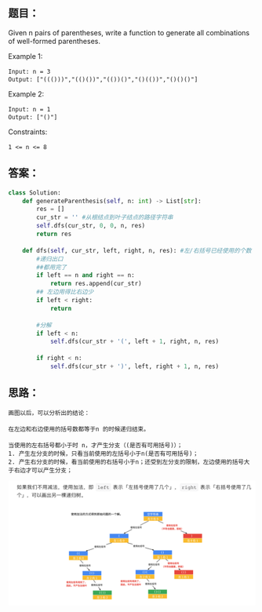## 题目：

Given n pairs of parentheses, write a function to generate all combinations of well-formed parentheses.


Example 1:
```
Input: n = 3
Output: ["((()))","(()())","(())()","()(())","()()()"]
```
Example 2:
```
Input: n = 1
Output: ["()"]
```

Constraints:
```
1 <= n <= 8
```


## 答案：

```python
class Solution:
    def generateParenthesis(self, n: int) -> List[str]:
        res = []
        cur_str = '' #从根结点到叶子结点的路径字符串
        self.dfs(cur_str, 0, 0, n, res)
        return res
      
    def dfs(self, cur_str, left, right, n, res): #左/右括号已经使用的个数
        #递归出口
        ##都用完了
        if left == n and right == n:
            return res.append(cur_str)
        ## 左边用得比右边少
        if left < right:
            return

        #分解
        if left < n:
            self.dfs(cur_str + '(', left + 1, right, n, res)

        if right < n:
            self.dfs(cur_str + ')', left, right + 1, n, res)

```
## 思路：
```
画图以后，可以分析出的结论：

在左边和右边使用的括号数都等于n 的时候递归结束。

当使用的左右括号都小于时 n，才产生分支（(是否有可用括号)）；
1. 产生左分支的时候，只看当前使用的左括号小于n(是否有可用括号)；
2. 产生右分支的时候，看当前使用的右括号小于n；还受到左分支的限制，左边使用的括号大于右边才可以产生分支；
```
![a](https://github.com/SSRRBB/Leetcode/blob/main/Images/374.png)


